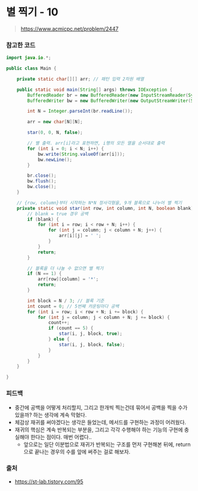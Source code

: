 # 별 찍기 - 10

> https://www.acmicpc.net/problem/2447

### 참고한 코드

```java
import java.io.*;

public class Main {

    private static char[][] arr; // 패턴 입력 2차원 배열

    public static void main(String[] args) throws IOException {
        BufferedReader br = new BufferedReader(new InputStreamReader(System.in));
        BufferedWriter bw = new BufferedWriter(new OutputStreamWriter(System.out));

        int N = Integer.parseInt(br.readLine());

        arr = new char[N][N];

        star(0, 0, N, false);

        // 별 출력. arr[i]라고 표현하면, i행의 모든 열을 순서대로 출력
        for (int i = 0; i < N; i++) {
            bw.write(String.valueOf(arr[i]));
            bw.newLine();
        }

        br.close();
        bw.flush();
        bw.close();
    }

    // {row, column}부터 시작하는 N*N 정사각형을, 9개 블록으로 나누어 별 찍기
    private static void star(int row, int column, int N, boolean blank) {
        // blank = true 경우 공백
        if (blank) {
            for (int i = row; i < row + N; i++) {
                for (int j = column; j < column + N; j++) {
                    arr[i][j] = ' ';
                }
            }
            return;
        }

        // 블록을 더 나눌 수 없으면 별 찍기
        if (N == 1) {
            arr[row][column] = '*';
            return;
        }

        int block = N / 3; // 블록 기준
        int count = 0; // 5번째 카운팅마다 공백
        for (int i = row; i < row + N; i += block) {
            for (int j = column; j < column + N; j += block) {
                count++;
                if (count == 5) {
                    star(i, j, block, true);
                } else {
                    star(i, j, block, false);
                }
            }
        }
    }

}
```

### 피드백

- 중간에 공백을 어떻게 처리할지, 그리고 한개씩 찍는건데 묶어서 공백을 찍을 수가 있을까? 하는 생각에 계속 막혔다.
- 체감상 재귀를 써야겠다는 생각은 들었는데, 메서드를 구현하는 과정이 어려웠다.
- 재귀의 핵심은 계속 반복되는 부분을, 그리고 각각 수행해야 하는 기능의 구현에 충실해야 한다는 점이다. 매번 어렵다..
    - 앞으로는 일단 이분법으로 재귀가 반복되는 구조를 먼저 구현해본 뒤에, return으로 끝나는 경우의 수를 앞에 써주는 걸로 해보자.

### 출처

- https://st-lab.tistory.com/95
